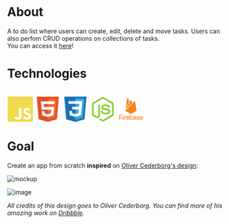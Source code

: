 # About
A to do list where users can create, edit, delete and move tasks. Users can also perfom CRUD operations on collections of tasks.<br>
You can access it <a href="https://tsks-app.herokuapp.com/">here</a>!

# Technologies
<div style="display: inline_block"><br>
  <img align="center" alt="Js" height="60" width="60" src="https://raw.githubusercontent.com/devicons/devicon/master/icons/javascript/javascript-plain.svg">
  <img align="center" alt="HTML" height="60" width="60" src="https://raw.githubusercontent.com/devicons/devicon/master/icons/html5/html5-original.svg">
  <img align="center" alt="CSS" height="60" width="60" src="https://raw.githubusercontent.com/devicons/devicon/master/icons/css3/css3-original.svg">
  <img align="center" alt="Node" height="60" width="60" src="https://raw.githubusercontent.com/devicons/devicon/master/icons/nodejs/nodejs-plain.svg">
  <img align="center" alt="Firebase" height="60" width="60" src="https://raw.githubusercontent.com/devicons/devicon/master/icons/firebase/firebase-plain-wordmark.svg">
</div>

# Goal
<p>Create an app from scratch <b>inspired</b> on <a href="https://dribbble.com/shots/15185058-Collection-Tasks">Oliver Cederborg's design</a>:</p>

![mockup](https://user-images.githubusercontent.com/77708400/129491876-ff60d5ee-9134-404a-87d4-472e9d7225b3.png)

![image](https://user-images.githubusercontent.com/77708400/131197359-1ff372ea-1331-464b-a8eb-bf50bdfa7445.png)

<p><i>All credits of this design goes to Oliver Cederborg. You can find more of his amazing work on <a href="https://dribbble.com/oliver">Dribbble</a>.</i></p>
